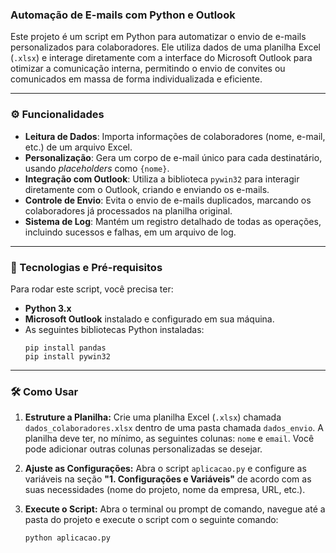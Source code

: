 ### Automação de E-mails com Python e Outlook

Este projeto é um script em Python para automatizar o envio de e-mails personalizados para colaboradores. Ele utiliza dados de uma planilha Excel (`.xlsx`) e interage diretamente com a interface do Microsoft Outlook para otimizar a comunicação interna, permitindo o envio de convites ou comunicados em massa de forma individualizada e eficiente.

-----

### ⚙️ Funcionalidades

  * **Leitura de Dados**: Importa informações de colaboradores (nome, e-mail, etc.) de um arquivo Excel.
  * **Personalização**: Gera um corpo de e-mail único para cada destinatário, usando *placeholders* como `{nome}`.
  * **Integração com Outlook**: Utiliza a biblioteca `pywin32` para interagir diretamente com o Outlook, criando e enviando os e-mails.
  * **Controle de Envio**: Evita o envio de e-mails duplicados, marcando os colaboradores já processados na planilha original.
  * **Sistema de Log**: Mantém um registro detalhado de todas as operações, incluindo sucessos e falhas, em um arquivo de log.

-----

### 🚀 Tecnologias e Pré-requisitos

Para rodar este script, você precisa ter:

  * **Python 3.x**
  * **Microsoft Outlook** instalado e configurado em sua máquina.
  * As seguintes bibliotecas Python instaladas:
    ```
    pip install pandas
    pip install pywin32
    ```

-----

### 🛠️ Como Usar

1.  **Estruture a Planilha:**
    Crie uma planilha Excel (`.xlsx`) chamada `dados_colaboradores.xlsx` dentro de uma pasta chamada `dados_envio`. A planilha deve ter, no mínimo, as seguintes colunas: `nome` e `email`. Você pode adicionar outras colunas personalizadas se desejar.

2.  **Ajuste as Configurações:**
    Abra o script `aplicacao.py` e configure as variáveis na seção **"1. Configurações e Variáveis"** de acordo com as suas necessidades (nome do projeto, nome da empresa, URL, etc.).

3.  **Execute o Script:**
    Abra o terminal ou prompt de comando, navegue até a pasta do projeto e execute o script com o seguinte comando:

    ```
    python aplicacao.py
    ```

